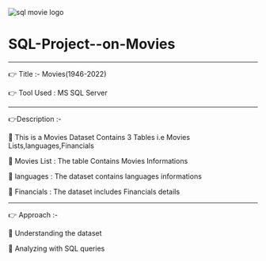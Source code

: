 ![sql movie logo](https://user-images.githubusercontent.com/114572337/215403212-4ad0c3fb-4629-4d4c-9205-af5f1c6a5111.jpg)


# SQL-Project--on-Movies
-------------------------------------------------------------------------------------------------------------------------------------------------------------------------------

👉 Title :- Movies(1946-2022)

👉 Tool Used : MS SQL Server

-------------------------------------------------------------------------------------------------------------------------------------------------------------------------------

👉Description :-

📝 This is a Movies Dataset Contains 3 Tables i.e Movies Lists,languages,Financials

📝 Movies List : The table Contains Movies Informations

📝 languages : The dataset contains languages informations

📝 Financials : The dataset includes Financials details

-----------------------------------------------------------------------------------------------------------------------------------------------------------------------------

👉 Approach :-

📝 Understanding the dataset

📝 Analyzing with SQL queries






